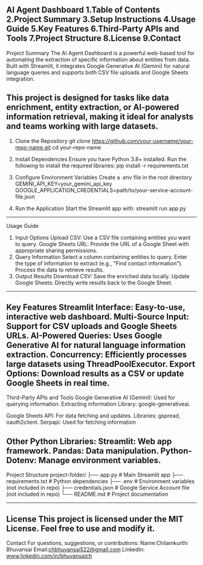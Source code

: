 AI Agent Dashboard
1.Table of Contents
2.Project Summary
3.Setup Instructions
4.Usage Guide
5.Key Features
6.Third-Party APIs and Tools
7.Project Structure
8.License
9.Contact
----------------------------------------------------------
Project Summary
The AI Agent Dashboard is a powerful web-based tool for automating the extraction of specific information about entities from data. Built with Streamlit, it integrates Google Generative AI (Gemini) for natural language queries and supports both CSV file uploads and Google Sheets integration.

This project is designed for tasks like data enrichment, entity extraction, or AI-powered information retrieval, making it ideal for analysts and teams working with large datasets.
----------------------------------------------------------
1. Clone the Repository
git clone https://github.com/your-username/your-repo-name.git
cd your-repo-name

2. Install Dependencies
Ensure you have Python 3.8+ installed. Run the following to install the required libraries:
pip install -r requirements.txt

3. Configure Environment Variables
Create a .env file in the root directory
GEMINI_API_KEY=your_gemini_api_key
GOOGLE_APPLICATION_CREDENTIALS=path/to/your-service-account-file.json

4. Run the Application
Start the Streamlit app with:
streamlit run app.py

----------------------------------------------------------
Usage Guide
1. Input Options
Upload CSV: Use a CSV file containing entities you want to query.
Google Sheets URL: Provide the URL of a Google Sheet with appropriate sharing permissions.
2. Query Information
Select a column containing entities to query.
Enter the type of information to extract (e.g., "Find contact information").
Process the data to retrieve results.
3. Output Results
Download CSV: Save the enriched data locally.
Update Google Sheets: Directly write results back to the Google Sheet.

----------------------------------------------------------
Key Features
Streamlit Interface: Easy-to-use, interactive web dashboard.
Multi-Source Input: Support for CSV uploads and Google Sheets URLs.
AI-Powered Queries: Uses Google Generative AI for natural language information extraction.
Concurrency: Efficiently processes large datasets using ThreadPoolExecutor.
Export Options: Download results as a CSV or update Google Sheets in real time.
----------------------------------------------------------
Third-Party APIs and Tools
Google Generative AI (Gemini):
Used for querying information.
Extracting information
Library: google-generativeai.

Google Sheets API:
For data fetching and updates.
Libraries: gspread, oauth2client.
Serpapi:
Used for fetching information

Other Python Libraries:
Streamlit: Web app framework.
Pandas: Data manipulation.
Python-Dotenv: Manage environment variables.
----------------------------------------------------------
Project Structure
project-folder/
├── app.py                # Main Streamlit app
├── requirements.txt      # Python dependencies
├── .env                  # Environment variables (not included in repo)
├── credentials.json      # Google Service Account file (not included in repo)
└── README.md             # Project documentation

----------------------------------------------------------
License
This project is licensed under the MIT License. Feel free to use and modify it.
----------------------------------------------------------

Contact
For questions, suggestions, or contributions:
Name:Chilamkurthi Bhuvansai
Email:chbhuvansai522@gmail.com
Linkedin: www.linkedin.com/in/bhuvansaich
